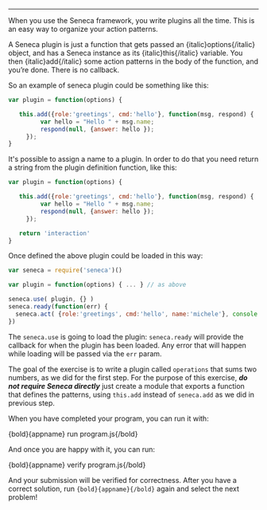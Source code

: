 ---

When you use the Seneca framework, you write plugins all the time. This is an
easy way to organize your action patterns.

A Seneca plugin is just a function that gets passed an {italic}options{/italic}
object, and has a Seneca instance as its {italic}this{/italic} variable.
You then {italic}add{/italic} some action patterns in the body of the function,
and you’re done. There is no callback.

So an example of seneca plugin could be something like this:

```javascript
var plugin = function(options) {

   this.add({role:'greetings', cmd:'hello'}, function(msg, respond) {
         var hello = "Hello " + msg.name;
         respond(null, {answer: hello });
     });  
}
```

It's possible to assign a name to a plugin. In order to do that you need return
a string from the plugin definition function, like this:

```javascript
var plugin = function(options) {

   this.add({role:'greetings', cmd:'hello'}, function(msg, respond) {
         var hello = "Hello " + msg.name;
         respond(null, {answer: hello });
     });  

   return 'interaction'
}
```

Once defined the above plugin could be loaded in this way:

```javascript
var seneca = require('seneca')()

var plugin = function(options) { ... } // as above

seneca.use( plugin, {} )
seneca.ready(function(err) {
  seneca.act( {role:'greetings', cmd:'hello', name:'michele'}, console.log )
})

```

The `seneca.use` is going to load the plugin: `seneca.ready` will provide the callback
for when the plugin has been loaded. Any error that will happen while loading will be passed 
via the `err` param.

The goal of the exercise is to write a plugin called `operations` that sums two
numbers, as we did for the first step. For the purpose of this exercise, ***do not
require Seneca directly*** just create a module that exports a function that defines
the patterns, using `this.add` instead of `seneca.add` as we did in previous step.

When you have completed your program, you can run it with:

  {bold}{appname} run program.js{/bold}

And once you are happy with it, you can run:

  {bold}{appname} verify program.js{/bold}

And your submission will be verified for correctness.
After you have a correct solution, run `{bold}{appname}{/bold}` again and
select the next problem!
